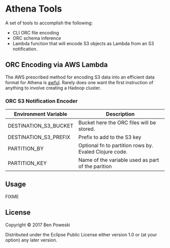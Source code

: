 # Athena Tools

A set of tools to accomplish the following:

* CLI ORC file encoding
* ORC schema inference
* Lambda function that will encode S3 objects as Lambda from an S3 notification.


## ORC Encoding via AWS Lambda

The AWS prescribed method for encoding S3 data into an efficient data format for Athena is [awful](https://docs.aws.amazon.com/athena/latest/ug/convert-to-columnar.html).
Rarely does one want the first instruction of anything to involve creating a Hadoop cluster.

### ORC S3 Notification Encoder

 | Environment Variable   | Description                                             |
 | ---------------------- | ------------------------------------------------------- |
 | DESTINATION_S3_BUCKET  | Bucket here the ORC files will be stored.               |
 | DESTINATION_S3_PREFIX  | Prefix to add to the S3 key                             |
 | PARTITION_BY           | Optional fn to partition rows by.  Evaled Clojure code. |
 | PARTITION_KEY          | Name of the variable used as part of the parition       |


## Usage

FIXME

## License

Copyright © 2017 Ben Poweski

Distributed under the Eclipse Public License either version 1.0 or (at
your option) any later version.
